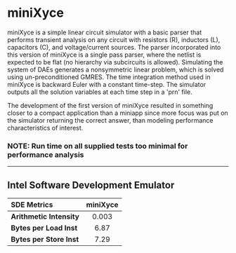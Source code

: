
# miniXyce
miniXyce is a simple linear circuit simulator with a 
basic parser that performs transient analysis on any circuit with
resistors (R), inductors (L), capacitors (C), and voltage/current 
sources.  The parser incorporated into this version of miniXyce is a
single pass parser, where the netlist is expected to be flat 
(no hierarchy via subcircuits is allowed). Simulating the system of 
DAEs generates a nonsymmetric linear problem, which is solved using 
un-preconditioned GMRES. The time integration method used in miniXyce 
is backward Euler with a constant time-step.  The simulator outputs
all the solution variables at each time step in a 'prn' file.
  
  
The development of the first version of miniXyce resulted in something
closer to a compact application than a miniapp since more focus was put 
on the simulator returning the correct answer, than modeling performance 
characteristics of interest.


### NOTE: Run time on all supplied tests too minimal for performance analysis

---
## Intel Software Development Emulator 
| SDE Metrics | miniXyce |
|:-----------|:---:|
| **Arithmetic Intensity** | 0.003 |
| **Bytes per Load Inst** | 6.87 |
| **Bytes per Store Inst** | 7.29 |
